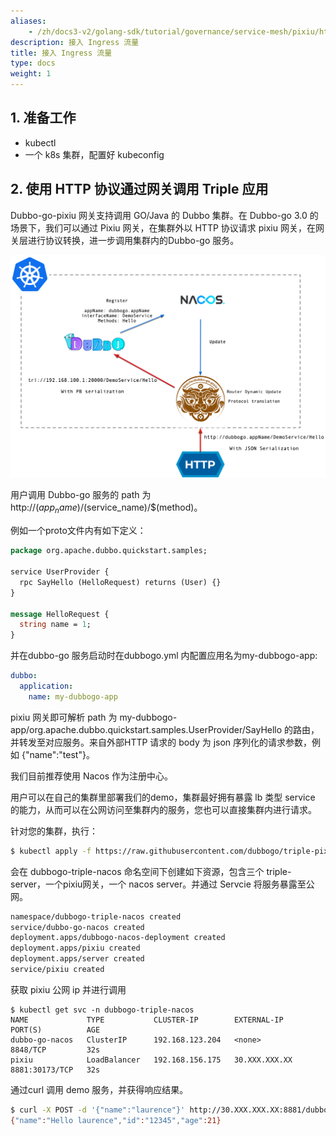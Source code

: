 ```yaml
---
aliases:
    - /zh/docs3-v2/golang-sdk/tutorial/governance/service-mesh/pixiu/http_triple/
description: 接入 Ingress 流量
title: 接入 Ingress 流量
type: docs
weight: 1
---
```




## 1. 准备工作

- kubectl
- 一个 k8s 集群，配置好 kubeconfig 

## 2. 使用 HTTP 协议通过网关调用 Triple 应用

Dubbo-go-pixiu 网关支持调用 GO/Java 的 Dubbo 集群。在 Dubbo-go 3.0 的场景下，我们可以通过 Pixiu 网关，在集群外以 HTTP 协议请求 pixiu 网关，在网关层进行协议转换，进一步调用集群内的Dubbo-go 服务。

![image.png](/imgs/docs3-v2/golang-sdk/tasks/pixiu/http_triple/triple-pixiu.png)

用户调用 Dubbo-go 服务的 path 为http://$(app_name)/$(service_name)/$(method)。

例如一个proto文件内有如下定义：

```protobuf
package org.apache.dubbo.quickstart.samples;

service UserProvider {
  rpc SayHello (HelloRequest) returns (User) {}
}

message HelloRequest {
  string name = 1;
}
```

并在dubbo-go 服务启动时在dubbogo.yml 内配置应用名为my-dubbogo-app:

```yaml
dubbo:
  application:
    name: my-dubbogo-app
```

pixiu 网关即可解析 path 为 my-dubbogo-app/org.apache.dubbo.quickstart.samples.UserProvider/SayHello 的路由，并转发至对应服务。来自外部HTTP 请求的 body 为 json 序列化的请求参数，例如 {"name":"test"}。

我们目前推荐使用 Nacos 作为注册中心。

用户可以在自己的集群里部署我们的demo，集群最好拥有暴露 lb 类型 service 的能力，从而可以在公网访问至集群内的服务，您也可以直接集群内进行请求。

针对您的集群，执行：

```bash
$ kubectl apply -f https://raw.githubusercontent.com/dubbogo/triple-pixiu-demo/master/deploy/pixiu-triple-demo.yml
```

会在 dubbogo-triple-nacos 命名空间下创建如下资源，包含三个 triple-server，一个pixiu网关，一个 nacos server。并通过 Servcie 将服务暴露至公网。

```bash
namespace/dubbogo-triple-nacos created
service/dubbo-go-nacos created
deployment.apps/dubbogo-nacos-deployment created
deployment.apps/pixiu created
deployment.apps/server created
service/pixiu created
```

获取 pixiu 公网 ip 并进行调用

```pgsql
$ kubectl get svc -n dubbogo-triple-nacos
NAME             TYPE           CLUSTER-IP        EXTERNAL-IP     PORT(S)          AGE
dubbo-go-nacos   ClusterIP      192.168.123.204   <none>          8848/TCP         32s
pixiu            LoadBalancer   192.168.156.175   30.XXX.XXX.XX   8881:30173/TCP   32s
```

通过curl 调用 demo 服务，并获得响应结果。

```bash
$ curl -X POST -d '{"name":"laurence"}' http://30.XXX.XXX.XX:8881/dubbogoDemoServer/org.apache.dubbo.laurence.samples.UserProvider/SayHello
{"name":"Hello laurence","id":"12345","age":21}
```